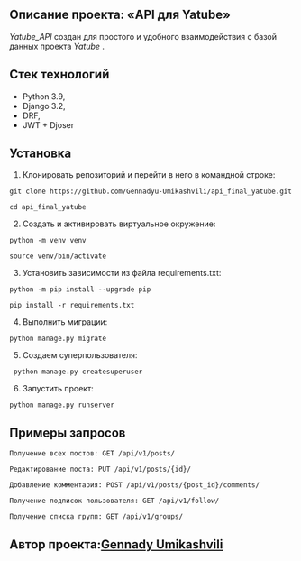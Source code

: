 ## Описание проекта: «API для Yatube»

*Yatube_API* создан для простого и удобного взаимодействия с базой данных проекта  *Yatube* .

## Стек технологий

* Python 3.9,
* Django 3.2,
* DRF,
* JWT + Djoser

## Установка

1. Клонировать репозиторий и перейти в него в командной строке:

```
git clone https://github.com/Gennadyu-Umikashvili/api_final_yatube.git
```

```
cd api_final_yatube
```

2. Cоздать и активировать виртуальное окружение:

```
python -m venv venv
```

```
source venv/bin/activate
```

3. Установить зависимости из файла requirements.txt:

```
python -m pip install --upgrade pip
```

```
pip install -r requirements.txt
```

4. Выполнить миграции:

```
python manage.py migrate

```

5. Создаем суперпользователя:

```
 python manage.py createsuperuser
```

6. Запустить проект:

```
python manage.py runserver
```


## Примеры запросов

```
Получение всех постов: GET /api/v1/posts/
```

```
Редактирование поста: PUT /api/v1/posts/{id}/
```

```
Добавление комментария: POST /api/v1/posts/{post_id}/comments/
```

```
Получение подписок пользователя: GET /api/v1/follow/
```

```
Получение списка групп: GET /api/v1/groups/
```


## Автор проекта:[Gennady Umikashvili](https://github.com/Gennady-Umikashvili)
